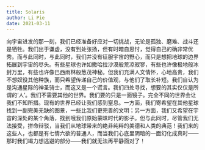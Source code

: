 ```yaml
---
title: Solaris
author: Li Pie
date: 2021-03-11
---
```


向宇宙进发的那一刻，我们已经准备好应对一切挑战，无论是孤独、磨难、战斗还是牺牲。我们出于谦虚，没有到处张扬，但有时暗自思忖，觉得自己的确非常优秀。而与此同时，与此同时，我们并没有征服宇宙的野心，而只是想把地球的边界拓展到宇宙的尽头。有些星球也许如撒哈拉沙漠般荒凉寂寥，有些也许像极地般冰封万里，有些也许像巴西雨林般葱茂神秘。但我们充满人文情怀，心地高贵，我们不想奴役其他种族，而只希望传递自己的价值观，与他们了取长补短。我们自认为是沟通星际的神圣骑士，而这又是一个谎言。我们四处寻找，想要的其实仅仅是所谓的‘人’。我们不需要其他的世界。我们要的只是一面镜子。完全不同的世界会让我们不知所措。现有的世界已经让我们感到窒息。一方面，我们寄希望在其他星球找到一副完美无缺的图景，一些比我们更完善的文明；另一方面，我们又希望在宇宙的深处的某个角落，找到哦我们原始蒙昧时代的影子。但与此同时，尽管我们无法接受，拼命辩驳，当我们从地球带来的绝非纯粹的美德和人类的典范！我们来的这些人，也都是有七情六欲的普通人，而当我们心底里阴暗的一面幻化成真时——那时我们竭力想逃避的部分——我们就无法再平静面对了！